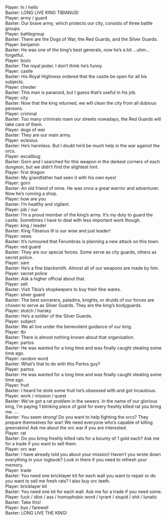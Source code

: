 Player: hi / hello  
Baxter: LONG LIVE KING TIBIANUS!  
Player: army / guard  
Baxter: Our brave army, which protects our city, consists of three battle groups.  
Player: battlegroup  
Baxter: There are the Dogs of War, the Red Guards, and the Silver Guards.  
Player: benjamin  
Baxter: He was one of the king’s best generals, now he’s a bit …uhm… forgetful.  
Player: bozo  
Baxter: The royal jester. I don’t think he’s funny.  
Player: castle  
Baxter: His Royal Highness ordered that the castle be open for all his subjects.  
Player: chester  
Baxter: This man is paranoid, but I guess that’s useful in his job.  
Player: city  
Baxter: Now that the king returned, we will clean the city from all dubious persons.  
Player: criminal  
Baxter: Too many criminals roam our streets nowadays, the Red Guards will take care of them.  
Player: dogs of war  
Baxter: They are our main army.  
Player: eclesius  
Baxter: He’s harmless. But I doubt he’d be much help in the war against the orcs.  
Player: excalibug  
Baxter: Gorn and I searched for this weapon in the darkest corners of each dungeon, but we didn’t find the slightest hint.  
Player: first dragon  
Baxter: My grandfather had seen it with his own eyes!  
Player: gorn  
Baxter: An old friend of mine. He was once a great warrior and adventurer. Now he’s running a shop.  
Player: how are you  
Baxter: I’m healthy and vigilant.  
Player: job / our  
Baxter: I’m a proud member of the king’s army. It’s my duty to guard the castle. Sometimes I have to deal with less important work though.  
Player: king / leader  
Baxter: King Tibianus III is our wise and just leader!  
Player: news  
Baxter: It’s rumoured that Ferumbras is planning a new attack on this town.  
Player: red guard  
Baxter: They are our special forces. Some serve as city guards, others as secret police.  
Player: sam  
Baxter: He’s a fine blacksmith. Almost all of our weapons are made by him.  
Player: secret police  
Baxter: Ask a higher official about that.  
Player: sell  
Baxter: Visit Tibia’s shopkeepers to buy their fine wares.  
Player: silver guard  
Baxter: The best sorcerers, paladins, knights, or druids of our forces are chosen to serve as Silver Guards. They are the king’s bodyguards.  
Player: stutch / harsky  
Baxter: He’s a soldier of the Silver Guards.  
Player: subject  
Baxter: We all live under the benevolent guidance of our king.  
Player: tbi  
Baxter: There is almost nothing known about that organisation.  
Player: partos  
Baxter: He was wanted for a long time and was finally caught stealing some time ago.  
Player: random word  
Baxter: What’s that to do with this Partos guy?  
Player: partos  
Baxter: He was wanted for a long time and was finally caught stealing some time ago.  
Player: fruit  
Baxter: I heard he stole some fruit he’s obsessed with and got incautious.  
Player: work / mission / quest  
Baxter: We’ve got a rat problem in the sewers. In the name of our glorious king, I’m paying 1 blinking piece of gold for every freshly killed rat you bring me. …  
Baxter: You seem strong! Do you want to help fighting the orcs? They prepare themselves for war! We need everyone who’s capable of killing greenskins! Ask me about the orc war if you are interested.  
Player: rat  
Baxter: Do you bring freshly killed rats for a bounty of 1 gold each? Ask me for a trade if you want to sell them.  
Player: orc war  
Baxter: I have already told you about your mission! Haven’t you wrote down everything in your logbook? Look in there if you need to refresh your memory.  
Player: trade  
Baxter: You need one bricklayer kit for each wall you want to repair or do you want to sell me fresh rats? I also buy orc teeth.  
Player: bricklayer kit  
Baxter: You need one kit for each wall. Ask me for a trade if you need some.  
Player: fuck / idiot / ass / homophobic word / tyrant / stupid / shit / lunatic  
Baxter: Take this!  
Player: bye / farewell  
Baxter: LONG LIVE THE KING!  

